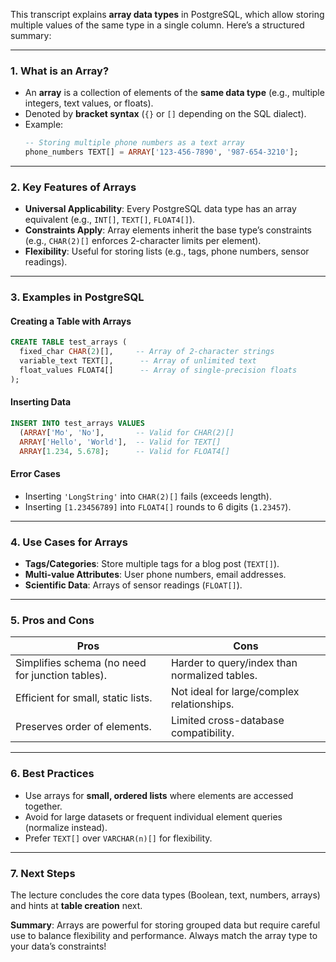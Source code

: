 This transcript explains **array data types** in PostgreSQL, which allow storing multiple values of the same type in a single column. Here’s a structured summary:

---

### **1. What is an Array?**
- An **array** is a collection of elements of the **same data type** (e.g., multiple integers, text values, or floats).  
- Denoted by **bracket syntax** (`{}` or `[]` depending on the SQL dialect).  
- Example:  
  ```sql
  -- Storing multiple phone numbers as a text array
  phone_numbers TEXT[] = ARRAY['123-456-7890', '987-654-3210'];
  ```

---

### **2. Key Features of Arrays**
- **Universal Applicability**: Every PostgreSQL data type has an array equivalent (e.g., `INT[]`, `TEXT[]`, `FLOAT4[]`).  
- **Constraints Apply**: Array elements inherit the base type’s constraints (e.g., `CHAR(2)[]` enforces 2-character limits per element).  
- **Flexibility**: Useful for storing lists (e.g., tags, phone numbers, sensor readings).  

---

### **3. Examples in PostgreSQL**
#### **Creating a Table with Arrays**
```sql
CREATE TABLE test_arrays (
  fixed_char CHAR(2)[],     -- Array of 2-character strings
  variable_text TEXT[],      -- Array of unlimited text
  float_values FLOAT4[]      -- Array of single-precision floats
);
```

#### **Inserting Data**
```sql
INSERT INTO test_arrays VALUES 
  (ARRAY['Mo', 'No'],       -- Valid for CHAR(2)[]
  ARRAY['Hello', 'World'],  -- Valid for TEXT[]
  ARRAY[1.234, 5.678];      -- Valid for FLOAT4[]
```

#### **Error Cases**
- Inserting `'LongString'` into `CHAR(2)[]` fails (exceeds length).  
- Inserting `[1.23456789]` into `FLOAT4[]` rounds to 6 digits (`1.23457`).  

---

### **4. Use Cases for Arrays**
- **Tags/Categories**: Store multiple tags for a blog post (`TEXT[]`).  
- **Multi-value Attributes**: User phone numbers, email addresses.  
- **Scientific Data**: Arrays of sensor readings (`FLOAT[]`).  

---

### **5. Pros and Cons**
| **Pros**                          | **Cons**                          |
|-----------------------------------|-----------------------------------|
| Simplifies schema (no need for junction tables). | Harder to query/index than normalized tables. |
| Efficient for small, static lists. | Not ideal for large/complex relationships. |
| Preserves order of elements.       | Limited cross-database compatibility. |

---

### **6. Best Practices**
- Use arrays for **small, ordered lists** where elements are accessed together.  
- Avoid for large datasets or frequent individual element queries (normalize instead).  
- Prefer `TEXT[]` over `VARCHAR(n)[]` for flexibility.  

---

### **7. Next Steps**
The lecture concludes the core data types (Boolean, text, numbers, arrays) and hints at **table creation** next.  

**Summary**: Arrays are powerful for storing grouped data but require careful use to balance flexibility and performance. Always match the array type to your data’s constraints!